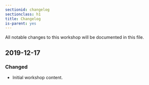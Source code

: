 ```yaml
---
sectionid: changelog
sectionclass: h1
title: Changelog
is-parent: yes
---
```


All notable changes to this workshop will be documented in this file.

## 2019-12-17

### Changed

- Initial workshop content.
